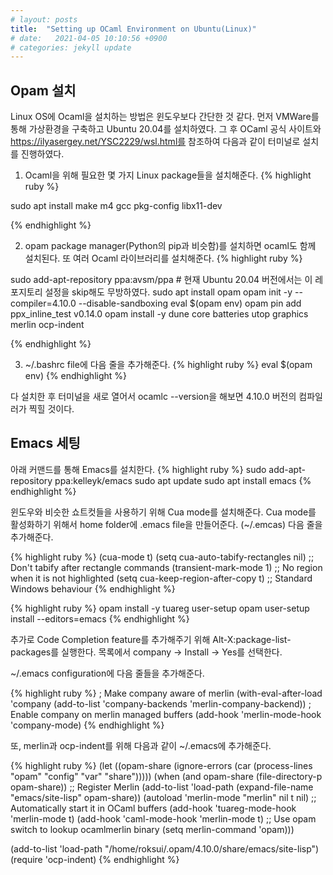 ```yaml
---
# layout: posts
title:  "Setting up OCaml Environment on Ubuntu(Linux)"
# date:   2021-04-05 10:10:56 +0900
# categories: jekyll update
---
```


## Opam 설치

Linux OS에 Ocaml을 설치하는 방법은 윈도우보다 간단한 것 같다.
먼저 VMWare를 통해 가상환경을 구축하고 Ubuntu 20.04를 설치하였다.
그 후 OCaml 공식 사이트와 https://ilyasergey.net/YSC2229/wsl.html를 참조하여 다음과 같이 터미널로 설치를 진행하였다.

1. Ocaml을 위해 필요한 몇 가지 Linux package들을 설치해준다.
{% highlight ruby %}

sudo apt install make m4 gcc pkg-config libx11-dev

{% endhighlight %}

2. opam package manager(Python의 pip과 비슷함)를 설치하면 ocaml도 함께 설치된다. 또 여러 Ocaml 라이브러리를 설치해준다.
{% highlight ruby %}

sudo add-apt-repository ppa:avsm/ppa # 현재 Ubuntu 20.04 버전에서는 이 레포지토리 설정을 skip해도 무방하였다.
sudo apt install opam
opam init -y --compiler=4.10.0 --disable-sandboxing
eval $(opam env)
opam pin add ppx_inline_test v0.14.0
opam install -y dune core batteries utop graphics merlin ocp-indent

{% endhighlight %}

3. ~/.bashrc file에 다음 줄을 추가해준다.
{% highlight ruby %}
eval $(opam env)
{% endhighlight %}

다 설치한 후 터미널을 새로 열어서 ocamlc --version을 해보면 4.10.0 버전의 컴파일러가 찍힐 것이다.

## Emacs 세팅

아래 커맨드를 통해 Emacs를 설치한다.
{% highlight ruby %}
sudo add-apt-repository ppa:kelleyk/emacs
sudo apt update
sudo apt install emacs
{% endhighlight %}

윈도우와 비슷한 쇼트컷들을 사용하기 위해 Cua mode를 설치해준다. Cua mode를 활성화하기 위해서 home folder에 .emacs file을 만들어준다. (~/.emcas)
다음 줄을 추가해준다.

{% highlight ruby %}
(cua-mode t)
(setq cua-auto-tabify-rectangles nil) ;; Don't tabify after rectangle commands
(transient-mark-mode 1) ;; No region when it is not highlighted
(setq cua-keep-region-after-copy t) ;; Standard Windows behaviour
{% endhighlight %}

{% highlight ruby %}
opam install -y tuareg user-setup
opam user-setup install --editors=emacs
{% endhighlight %}

추가로 Code Completion feature를 추가해주기 위해 Alt-X:package-list-packages를 실행한다. 목록에서 company -> Install -> Yes를 선택한다.

~/.emacs configuration에 다음 줄들을 추가해준다.

{% highlight ruby %}
; Make company aware of merlin
(with-eval-after-load 'company
(add-to-list 'company-backends 'merlin-company-backend))
; Enable company on merlin managed buffers
(add-hook 'merlin-mode-hook 'company-mode)
{% endhighlight %}

또, merlin과 ocp-indent를 위해 다음과 같이 ~/.emacs에 추가해준다.

{% highlight ruby %}
(let ((opam-share (ignore-errors (car (process-lines "opam" "config" "var"
   "share")))))
      (when (and opam-share (file-directory-p opam-share))
       ;; Register Merlin
       (add-to-list 'load-path (expand-file-name "emacs/site-lisp" opam-share))
       (autoload 'merlin-mode "merlin" nil t nil)
       ;; Automatically start it in OCaml buffers
       (add-hook 'tuareg-mode-hook 'merlin-mode t)
       (add-hook 'caml-mode-hook 'merlin-mode t)
       ;; Use opam switch to lookup ocamlmerlin binary
       (setq merlin-command 'opam)))


(add-to-list 'load-path "/home/roksui/.opam/4.10.0/share/emacs/site-lisp")
(require 'ocp-indent)
{% endhighlight %}